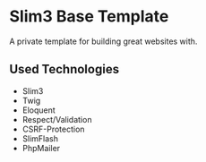 # Slim3 Base Template
A private template for building great websites with.

## Used Technologies
* Slim3
* Twig
* Eloquent
* Respect/Validation
* CSRF-Protection
* SlimFlash
* PhpMailer
